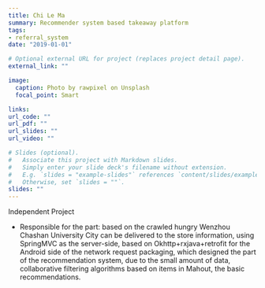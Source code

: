 ```yaml
---
title: Chi Le Ma
summary: Recommender system based takeaway platform
tags:
- referral_system
date: "2019-01-01"

# Optional external URL for project (replaces project detail page).
external_link: ""

image:
  caption: Photo by rawpixel on Unsplash
  focal_point: Smart

links:
url_code: ""
url_pdf: ""
url_slides: ""
url_video: ""

# Slides (optional).
#   Associate this project with Markdown slides.
#   Simply enter your slide deck's filename without extension.
#   E.g. `slides = "example-slides"` references `content/slides/example-slides.md`.
#   Otherwise, set `slides = ""`.
slides: ""
---
```

Independent Project

- Responsible for the part: based on the crawled hungry Wenzhou Chashan University City can be delivered to the store information, using SpringMVC as the server-side, based on
Okhttp+rxjava+retrofit for the Android side of the network request packaging, which designed the part of the recommendation system, due to the small amount of data, collaborative filtering algorithms based on items in Mahout, the basic recommendations.
